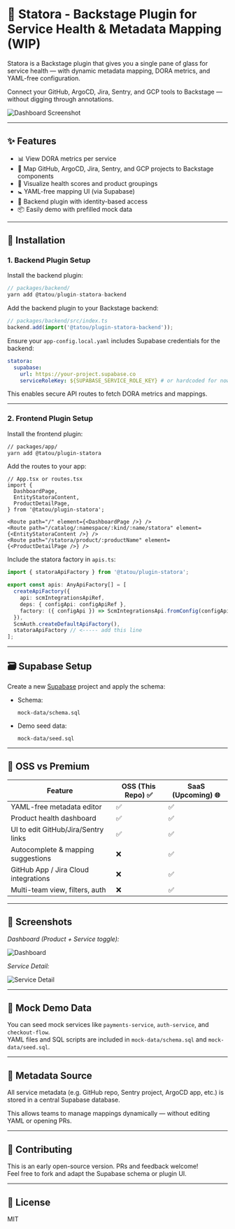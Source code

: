 # 🚦 Statora - Backstage Plugin for Service Health & Metadata Mapping (WIP)

Statora is a Backstage plugin that gives you a single pane of glass for service health — with dynamic metadata mapping, DORA metrics, and YAML-free configuration.

Connect your GitHub, ArgoCD, Jira, Sentry, and GCP tools to Backstage — without digging through annotations.

![Dashboard Screenshot](./media/statora-dashboard.png)

---

## ✨ Features

- 📊 View DORA metrics per service
- 🧹 Map GitHub, ArgoCD, Jira, Sentry, and GCP projects to Backstage components
- 🧠 Visualize health scores and product groupings
- 🚼 YAML-free mapping UI (via Supabase)
- 🔐 Backend plugin with identity-based access
- 📦 Easily demo with prefilled mock data

---

## 🔧 Installation

### 1. Backend Plugin Setup
Install the backend plugin:
```ts
// packages/backend/
yarn add @tatou/plugin-statora-backend
```
Add the backend plugin to your Backstage backend:

```ts
// packages/backend/src/index.ts
backend.add(import('@tatou/plugin-statora-backend'));
```

Ensure your `app-config.local.yaml` includes Supabase credentials for the backend:

```yaml
statora:
  supabase:
    url: https://your-project.supabase.co
    serviceRoleKey: ${SUPABASE_SERVICE_ROLE_KEY} # or hardcoded for now
```

This enables secure API routes to fetch DORA metrics and mappings.

---

### 2. Frontend Plugin Setup

Install the frontend plugin:

```bash
// packages/app/
yarn add @tatou/plugin-statora
```

Add the routes to your app:

```tsx
// App.tsx or routes.tsx
import {
  DashboardPage,
  EntityStatoraContent,
  ProductDetailPage,
} from '@tatou/plugin-statora';

<Route path="/" element={<DashboardPage />} />
<Route path="/catalog/:namespace/:kind/:name/statora" element={<EntityStatoraContent />} />
<Route path="/statora/product/:productName" element={<ProductDetailPage />} />
```

Include the statora factory in `apis.ts`:

```ts
import { statoraApiFactory } from '@tatou/plugin-statora';

export const apis: AnyApiFactory[] = [
  createApiFactory({
    api: scmIntegrationsApiRef,
    deps: { configApi: configApiRef },
    factory: ({ configApi }) => ScmIntegrationsApi.fromConfig(configApi),
  }),
  ScmAuth.createDefaultApiFactory(),
  statoraApiFactory // <----- add this line
];
```

---

## 🗃 Supabase Setup

Create a new [Supabase](https://supabase.com) project and apply the schema:

- Schema:
  ```
  mock-data/schema.sql
  ```

- Demo seed data:
  ```
  mock-data/seed.sql
  ```

---

## 🚀 OSS vs Premium

| Feature                              | OSS (This Repo) ✅ | SaaS (Upcoming) 🌐 |
|--------------------------------------|--------------------|--------------------|
| YAML-free metadata editor            | ✅                 | ✅                 |
| Product health dashboard             | ✅                 | ✅                 |
| UI to edit GitHub/Jira/Sentry links  | ✅                 | ✅                 |
| Autocomplete & mapping suggestions   | ❌                 | ✅                 |
| GitHub App / Jira Cloud integrations | ❌                 | ✅                 |
| Multi-team view, filters, auth       | ❌                 | ✅                 |

---

## 📸 Screenshots

_Dashboard (Product + Service toggle):_

![Dashboard](./media/statora-dashboard.png)

_Service Detail:_

![Service Detail](./media/statora-detail.png)

---

## 🧪 Mock Demo Data

You can seed mock services like `payments-service`, `auth-service`, and `checkout-flow`.  
YAML files and SQL scripts are included in `mock-data/schema.sql` and `mock-data/seed.sql`.

---

## 🧭 Metadata Source

All service metadata (e.g. GitHub repo, Sentry project, ArgoCD app, etc.) is stored in a central Supabase database.

This allows teams to manage mappings dynamically — without editing YAML or opening PRs.

---

## 🤝 Contributing

This is an early open-source version. PRs and feedback welcome!  
Feel free to fork and adapt the Supabase schema or plugin UI.

---

## 📄 License

MIT

